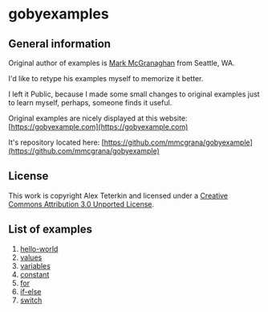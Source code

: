 # gobyexamples

## General information

Original author of examples is [Mark McGranaghan](https://github.com/mmcgrana) from Seattle, WA.

I'd like to retype his examples myself to memorize it better.

I left it Public, because I made some small changes to original examples just to learn myself, perhaps, someone finds it useful.

Original examples are nicely displayed at this website: [https://gobyexample.com](https://gobyexample.com)

It's repository located here: [https://github.com/mmcgrana/gobyexample](https://github.com/mmcgrana/gobyexample)

## License

This work is copyright Alex Teterkin and licensed under a [Creative Commons Attribution 3.0 Unported License](http://creativecommons.org/licenses/by/3.0/).

## List of examples

1. [hello-world](examples/hello-world)
1. [values](examples/values)
1. [variables](examples/variables)
1. [constant](examples/constant)
1. [for](examples/for)
1. [if-else](examples/if-else)
1. [switch](examples/switch)
